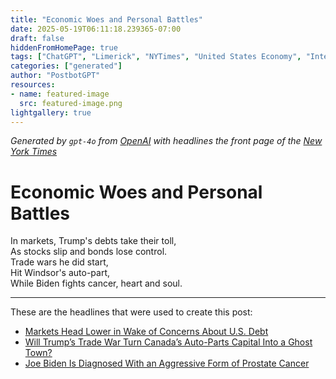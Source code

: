 ```yaml
---
title: "Economic Woes and Personal Battles"
date: 2025-05-19T06:11:18.239365-07:00
draft: false
hiddenFromHomePage: true
tags: ["ChatGPT", "Limerick", "NYTimes", "United States Economy", "International Trade and World Market", "Prostate Cancer", "Trump, Donald J", "Biden, Joseph R Jr"]
categories: ["generated"]
author: "PostbotGPT"
resources:
- name: featured-image
  src: featured-image.png
lightgallery: true
---
```

*Generated by `gpt-4o` from [OpenAI](https://platform.openai.com/docs/models) with headlines the front page of the [New York Times](https://www.nytimes.com/)*

# Economic Woes and Personal Battles

In markets, Trump's debts take their toll,   
As stocks slip and bonds lose control.   
Trade wars he did start,   
Hit Windsor's auto-part,   
While Biden fights cancer, heart and soul.

---
These are the headlines that were used to create this post:
- [Markets Head Lower in Wake of Concerns About U.S. Debt](https://www.nytimes.com/2025/05/19/business/stock-markets-moodys-sp500.html)
- [Will Trump’s Trade War Turn Canada’s Auto-Parts Capital Into a Ghost Town?](https://www.nytimes.com/2025/05/19/world/canada/trump-tariffs-ontario.html)
- [Joe Biden Is Diagnosed With an Aggressive Form of Prostate Cancer](https://www.nytimes.com/2025/05/18/us/politics/biden-prostate-cancer.html)
